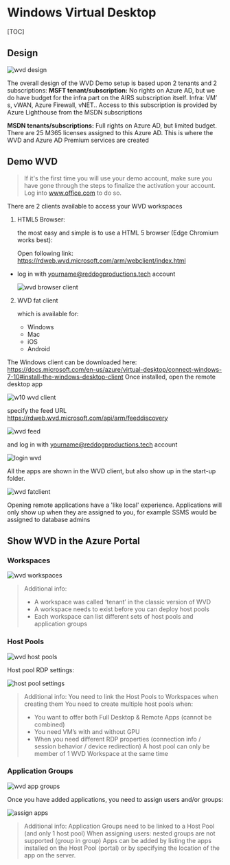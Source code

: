 # Windows Virtual Desktop

[TOC]

## Design

![wvd design](https://chlams.blob.core.windows.net/public/reddogproductions/design/crosstenant.png)

The overall design of the WVD Demo setup is based upon 2 tenants and 2 subscriptions:
**MSFT tenant/subscription:**
No rights on Azure AD, but we do have budget for the infra part on the AIRS subscription itself.
Infra: VM’ s, vWAN, Azure Firewall, vNET..
Access to this subscription is provided by Azure Lighthouse from the MSDN subscriptions

**MSDN tenants/subscriptions:**
Full rights on Azure AD, but limited budget. 
There are 25 M365 licenses assigned to this Azure AD.
This is where the WVD and Azure AD Premium services are created

## Demo WVD



> If it's the first time you will use your demo account, make sure you have gone through the steps to finalize the activation your account. Log into www.office.com to do so.



There are 2 clients available to access your WVD workspaces

1. HTML5 Browser: 

   the most easy and simple is to use a HTML 5 browser (Edge Chromium works best):

   Open following link: https://rdweb.wvd.microsoft.com/arm/webclient/index.html 

+ log in with yourname@reddogproductions.tech account

  ![wvd browser client](https://chlams.blob.core.windows.net/public/reddogproductions/pics/wvd/browserwvd.png)

2. WVD fat client

   which is available for:

   - Windows
   - Mac
   - iOS
   - Android

The Windows client can be downloaded here: 
https://docs.microsoft.com/en-us/azure/virtual-desktop/connect-windows-7-10#install-the-windows-desktop-client 
Once installed, open the remote desktop app 

![w10 wvd client](https://chlams.blob.core.windows.net/public/reddogproductions/pics/wvd/w10wvdclient.png)

specify the feed URL https://rdweb.wvd.microsoft.com/api/arm/feeddiscovery

![wvd feed](https://chlams.blob.core.windows.net/public/reddogproductions/pics/wvd/wvdfeedurl.png)

and log in with yourname@reddogproductions.tech account

![login wvd](https://chlams.blob.core.windows.net/public/reddogproductions/pics/wvd/login.png)

All the apps are shown in the WVD client, but also show up in the start-up folder. 

![wvd fatclient](https://chlams.blob.core.windows.net/public/reddogproductions/pics/wvd/wvdfatclient.png)

Opening remote applications have a 'like local' experience.
Applications will only show up when they are assigned to you, for example SSMS would be assigned to database admins

## Show WVD in the Azure Portal

### Workspaces

![wvd workspaces](https://chlams.blob.core.windows.net/public/reddogproductions/pics/wvd/workspaces.png)

> Additional info:
>
> -	A workspace was called ‘tenant’ in the classic version of WVD 
> -	A workspace needs to exist before you can deploy host pools
> -	Each workspace can list different sets of host pools and application groups

### Host Pools

![wvd host pools](https://chlams.blob.core.windows.net/public/reddogproductions/pics/wvd/hostpools.png)

Host pool RDP settings:

![host pool settings](https://chlams.blob.core.windows.net/public/reddogproductions/pics/wvd/hostpoolsettings.png)

> Additional info:
> You need to link the Host Pools to Workspaces when creating them
> You need to create multiple host pools when: 
>
> -	You want to offer both Full Desktop & Remote Apps (cannot be combined)
> -	You need VM’s with and without GPU
> -	When you need different RDP properties 
>   (connection info / session behavior / device redirection)
>   A host pool can only be member of 1 WVD Workspace at the same time

### Application Groups

![wvd app groups](https://chlams.blob.core.windows.net/public/reddogproductions/pics/wvd/appgroups.png)

Once you have added applications, you need to assign users and/or groups:

![assign apps](https://chlams.blob.core.windows.net/public/reddogproductions/pics/wvd/assignapps.png)

> Additional info:
> Application Groups need to be linked to a Host Pool (and only 1 host pool)
> When assigning users: nested groups are not supported (group in group)
> Apps can be added by listing the apps installed on the Host Pool (portal) or by specifying the location of the app on the server.
